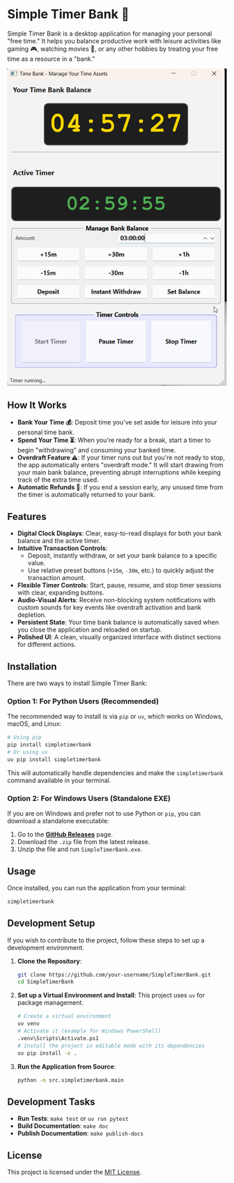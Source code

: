 # Simple Timer Bank 🏦

Simple Timer Bank is a desktop application for managing your personal "free time." It helps you balance productive work with leisure activities like gaming 🎮, watching movies 🍿, or any other hobbies by treating your free time as a resource in a "bank."

![SimpleTimerBank Screenshot](docs/assets/screenshot.png)

## How It Works

-   **Bank Your Time 💰**: Deposit time you've set aside for leisure into your personal time bank.
-   **Spend Your Time ⏳**: When you're ready for a break, start a timer to begin "withdrawing" and consuming your banked time.
-   **Overdraft Feature ⚠️**: If your timer runs out but you're not ready to stop, the app automatically enters "overdraft mode." It will start drawing from your main bank balance, preventing abrupt interruptions while keeping track of the extra time used.
-   **Automatic Refunds 🔄**: If you end a session early, any unused time from the timer is automatically returned to your bank.

## Features

-   **Digital Clock Displays**: Clear, easy-to-read displays for both your bank balance and the active timer.
-   **Intuitive Transaction Controls**:
    -   Deposit, instantly withdraw, or set your bank balance to a specific value.
    -   Use relative preset buttons (`+15m`, `-30m`, etc.) to quickly adjust the transaction amount.
-   **Flexible Timer Controls**: Start, pause, resume, and stop timer sessions with clear, expanding buttons.
-   **Audio-Visual Alerts**: Receive non-blocking system notifications with custom sounds for key events like overdraft activation and bank depletion.
-   **Persistent State**: Your time bank balance is automatically saved when you close the application and reloaded on startup.
-   **Polished UI**: A clean, visually organized interface with distinct sections for different actions.

## Installation

There are two ways to install Simple Timer Bank:

### Option 1: For Python Users (Recommended)

The recommended way to install is via `pip` or `uv`, which works on Windows, macOS, and Linux:

```bash
# Using pip
pip install simpletimerbank
# Or using uv
uv pip install simpletimerbank
```
This will automatically handle dependencies and make the `simpletimerbank` command available in your terminal.

### Option 2: For Windows Users (Standalone EXE)

If you are on Windows and prefer not to use Python or `pip`, you can download a standalone executable:

1.  Go to the [**GitHub Releases**](https://github.com/supersheepbear/SimpleTimerBank/releases) page.
2.  Download the `.zip` file from the latest release.
3.  Unzip the file and run `SimpleTimerBank.exe`.

## Usage

Once installed, you can run the application from your terminal:

```bash
simpletimerbank
```

## Development Setup

If you wish to contribute to the project, follow these steps to set up a development environment.

1.  **Clone the Repository**:
    ```bash
    git clone https://github.com/your-username/SimpleTimerBank.git
    cd SimpleTimerBank
    ```

2.  **Set up a Virtual Environment and Install**:
    This project uses `uv` for package management.
    ```bash
    # Create a virtual environment
    uv venv
    # Activate it (example for Windows PowerShell)
    .venv\Scripts\Activate.ps1
    # Install the project in editable mode with its dependencies
    uv pip install -e .
    ```

3.  **Run the Application from Source**:
    ```bash
    python -m src.simpletimerbank.main
    ```

## Development Tasks

-   **Run Tests**: `make test` or `uv run pytest`
-   **Build Documentation**: `make doc`
-   **Publish Documentation**: `make publish-docs`

## License

This project is licensed under the [MIT License](LICENSE).

